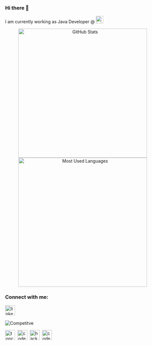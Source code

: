 ### Hi there 👋
I am currently working as Java Developer @
<img src='https://cdn.jsdelivr.net/npm/simple-icons@4.13.0/icons/tata.svg' alt='tata' height='24'>

<p align="center">
<img src='https://github-readme-stats.codestackr.vercel.app/api?username=Deshwal36&show_icons=true&hide=stars&count_private=true&card_width=418' alt='GitHub Stats' width='418'>
<img src='https://github-readme-stats.codestackr.vercel.app/api/top-langs/?username=Deshwal36&hide=swift,php&layout=compact&card_width=418' alt='Most Used Languages' width='418'>
</p>

### Connect with me: 

[<img src='https://cdn.jsdelivr.net/npm/simple-icons@3.0.1/icons/linkedin.svg' alt='linkedin' height='32'>][1]&nbsp;

![Competitve](https://img.shields.io/amo/stars/coding?color=blue&label=Competitive&logo=coding&style=flat-square)

[<img src='https://cdn.jsdelivr.net/npm/simple-icons@4.13.0/icons/topcoder.svg' alt='topcoder' height='32'>][2]&nbsp;
[<img src='https://cdn.jsdelivr.net/npm/simple-icons@4.13.0/icons/codechef.svg' alt='codechef' height='32'>][3]&nbsp;
[<img src='https://cdn.jsdelivr.net/npm/simple-icons@4.13.0/icons/hackerrank.svg' alt='hackerrank' height='32'>][4]&nbsp;
[<img src='https://cdn.jsdelivr.net/npm/simple-icons@4.13.0/icons/codeforces.svg' alt='codeforces' height='32'>][5]

[1]: https://www.linkedin.com/in/shivam-deshwal-ba9a6bb6/
[2]: https://www.topcoder.com/members/Deshwal
[3]: https://www.codechef.com/users/deshwal
[4]: https://www.hackerrank.com/shivam_deshwal36?hr_r=1
[5]: https://codeforces.com/profile/Deshwal36




